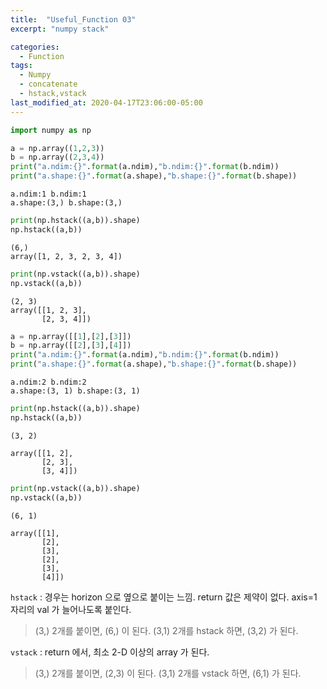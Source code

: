 ```yaml
---
title:  "Useful_Function 03"
excerpt: "numpy stack"

categories:
  - Function
tags:
  - Numpy
  - concatenate
  - hstack,vstack    
last_modified_at: 2020-04-17T23:06:00-05:00
---
```



```python
import numpy as np
```


```python
a = np.array((1,2,3))
b = np.array((2,3,4))
print("a.ndim:{}".format(a.ndim),"b.ndim:{}".format(b.ndim))
print("a.shape:{}".format(a.shape),"b.shape:{}".format(b.shape))
```

    a.ndim:1 b.ndim:1
    a.shape:(3,) b.shape:(3,)
    


```python
print(np.hstack((a,b)).shape)
np.hstack((a,b))
```

    (6,)
    array([1, 2, 3, 2, 3, 4])




```python
print(np.vstack((a,b)).shape)
np.vstack((a,b))
```
    (2, 3)
    array([[1, 2, 3],
           [2, 3, 4]])




```python
a = np.array([[1],[2],[3]])
b = np.array([[2],[3],[4]])
print("a.ndim:{}".format(a.ndim),"b.ndim:{}".format(b.ndim))
print("a.shape:{}".format(a.shape),"b.shape:{}".format(b.shape))
```

    a.ndim:2 b.ndim:2
    a.shape:(3, 1) b.shape:(3, 1)
    


```python
print(np.hstack((a,b)).shape)
np.hstack((a,b))
```

    (3, 2)
    
    array([[1, 2],
           [2, 3],
           [3, 4]])




```python
print(np.vstack((a,b)).shape)
np.vstack((a,b))
```

    (6, 1)

    array([[1],
           [2],
           [3],
           [2],
           [3],
           [4]])



`hstack` : 경우는 horizon 으로 옆으로 붙이는 느낌. return 값은 제약이 없다. axis=1 자리의 val 가 늘어나도록 붙인다.  
> (3,) 2개를 붙이면, (6,) 이 된다.
> (3,1) 2개를 hstack 하면, (3,2) 가 된다.  

`vstack` : return 에서, 최소 2-D 이상의 array 가 된다.  
> (3,) 2개를 붙이면, (2,3) 이 된다.
> (3,1) 2개를 vstack 하면, (6,1) 가 된다.  


```python

```
